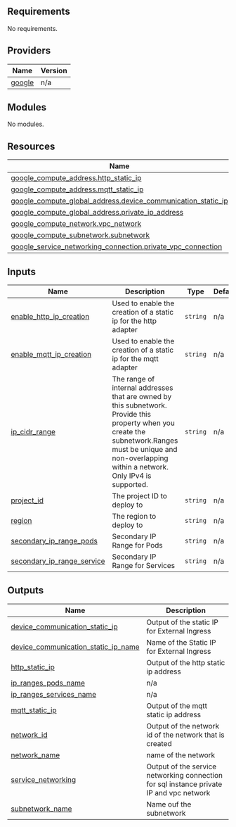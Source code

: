 ## Requirements

No requirements.

## Providers

| Name | Version |
|------|---------|
| <a name="provider_google"></a> [google](#provider\_google) | n/a |

## Modules

No modules.

## Resources

| Name | Type |
|------|------|
| [google_compute_address.http_static_ip](https://registry.terraform.io/providers/hashicorp/google/latest/docs/resources/compute_address) | resource |
| [google_compute_address.mqtt_static_ip](https://registry.terraform.io/providers/hashicorp/google/latest/docs/resources/compute_address) | resource |
| [google_compute_global_address.device_communication_static_ip](https://registry.terraform.io/providers/hashicorp/google/latest/docs/resources/compute_global_address) | resource |
| [google_compute_global_address.private_ip_address](https://registry.terraform.io/providers/hashicorp/google/latest/docs/resources/compute_global_address) | resource |
| [google_compute_network.vpc_network](https://registry.terraform.io/providers/hashicorp/google/latest/docs/resources/compute_network) | resource |
| [google_compute_subnetwork.subnetwork](https://registry.terraform.io/providers/hashicorp/google/latest/docs/resources/compute_subnetwork) | resource |
| [google_service_networking_connection.private_vpc_connection](https://registry.terraform.io/providers/hashicorp/google/latest/docs/resources/service_networking_connection) | resource |

## Inputs

| Name | Description | Type | Default | Required |
|------|-------------|------|---------|:--------:|
| <a name="input_enable_http_ip_creation"></a> [enable\_http\_ip\_creation](#input\_enable\_http\_ip\_creation) | Used to enable the creation of a static ip for the http adapter | `string` | n/a | yes |
| <a name="input_enable_mqtt_ip_creation"></a> [enable\_mqtt\_ip\_creation](#input\_enable\_mqtt\_ip\_creation) | Used to enable the creation of a static ip for the mqtt adapter | `string` | n/a | yes |
| <a name="input_ip_cidr_range"></a> [ip\_cidr\_range](#input\_ip\_cidr\_range) | The range of internal addresses that are owned by this subnetwork. Provide this property when you create the subnetwork.Ranges must be unique and non-overlapping within a network. Only IPv4 is supported. | `string` | n/a | yes |
| <a name="input_project_id"></a> [project\_id](#input\_project\_id) | The project ID to deploy to | `string` | n/a | yes |
| <a name="input_region"></a> [region](#input\_region) | The region to deploy to | `string` | n/a | yes |
| <a name="input_secondary_ip_range_pods"></a> [secondary\_ip\_range\_pods](#input\_secondary\_ip\_range\_pods) | Secondary IP Range for Pods | `string` | n/a | yes |
| <a name="input_secondary_ip_range_service"></a> [secondary\_ip\_range\_service](#input\_secondary\_ip\_range\_service) | Secondary IP Range for Services | `string` | n/a | yes |

## Outputs

| Name | Description |
|------|-------------|
| <a name="output_device_communication_static_ip"></a> [device\_communication\_static\_ip](#output\_device\_communication\_static\_ip) | Output of the static IP for External Ingress |
| <a name="output_device_communication_static_ip_name"></a> [device\_communication\_static\_ip\_name](#output\_device\_communication\_static\_ip\_name) | Name of the Static IP for External Ingress |
| <a name="output_http_static_ip"></a> [http\_static\_ip](#output\_http\_static\_ip) | Output of the http static ip address |
| <a name="output_ip_ranges_pods_name"></a> [ip\_ranges\_pods\_name](#output\_ip\_ranges\_pods\_name) | n/a |
| <a name="output_ip_ranges_services_name"></a> [ip\_ranges\_services\_name](#output\_ip\_ranges\_services\_name) | n/a |
| <a name="output_mqtt_static_ip"></a> [mqtt\_static\_ip](#output\_mqtt\_static\_ip) | Output of the mqtt static ip address |
| <a name="output_network_id"></a> [network\_id](#output\_network\_id) | Output of the network id of the network that is created |
| <a name="output_network_name"></a> [network\_name](#output\_network\_name) | name of the network |
| <a name="output_service_networking"></a> [service\_networking](#output\_service\_networking) | Output of the service networking connection for sql instance private IP and vpc network |
| <a name="output_subnetwork_name"></a> [subnetwork\_name](#output\_subnetwork\_name) | Name ouf the subnetwork |
